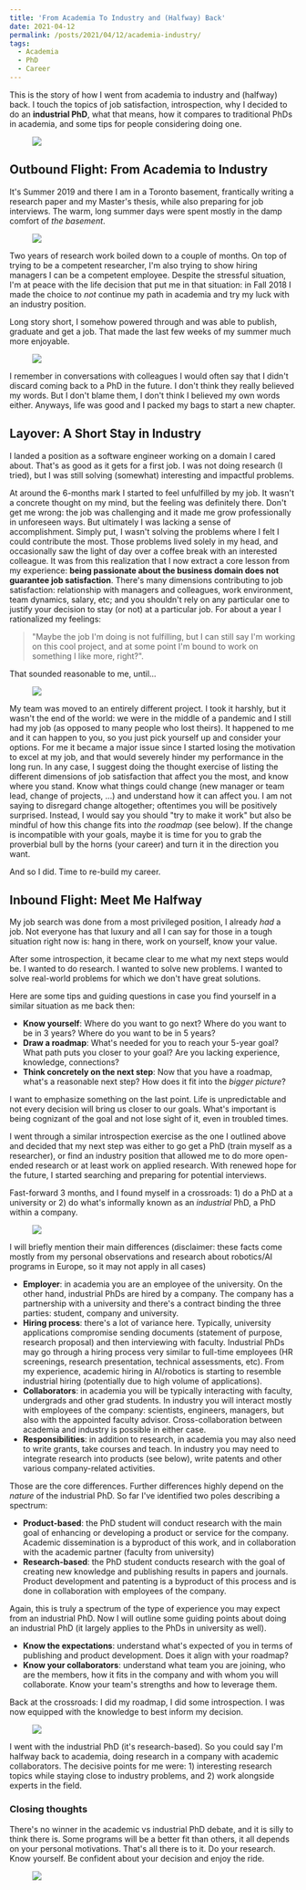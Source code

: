 ```yaml
---
title: 'From Academia To Industry and (Halfway) Back'
date: 2021-04-12
permalink: /posts/2021/04/12/academia-industry/
tags:
  - Academia 
  - PhD
  - Career
---
```

<link rel="stylesheet" href="/assets/css/blog_posts.css">

This is the story of how I went from academia to industry and (halfway) back. I touch the topics of job satisfaction, introspection, why I decided to do an **industrial PhD**, what that means, how it compares to traditional PhDs in academia, and some tips for people considering doing one.

<figure>
    <img src='https://4cau4jsaler1zglkq3wnmje1-wpengine.netdna-ssl.com/wp-content/uploads/2018/11/hill-image-e1527139736127.png'/>
</figure>

## Outbound Flight: From Academia to Industry

It's Summer 2019 and there I am in a Toronto basement, frantically writing a research paper and my Master's thesis, while also preparing for job interviews. The warm, long summer days were spent mostly in the damp comfort of _the basement_.

<figure>
    <img src='https://media.giphy.com/media/ule4vhcY1xEKQ/giphy.gif'/>
</figure>

Two years of research work boiled down to a couple of months. On top of trying to be a competent researcher, I'm also trying to show hiring managers I can be a competent employee. Despite the stressful situation, I'm at peace with the life decision that put me in that situation: in Fall 2018 I made the choice to _not_ continue my path in academia and try my luck with an industry position.

Long story short, I somehow powered through and was able to publish, graduate and get a job. That made the last few weeks of my summer much more enjoyable.

<figure>
    <img src='https://media.giphy.com/media/mQG644PY8O7rG/giphy.gif'/>
</figure>

I remember in conversations with colleagues I would often say that I didn't discard coming back to a PhD in the future. I don't think they really believed my words. But I don't blame them, I don't think I believed my own words either. Anyways, life was good and I packed my bags to start a new chapter.

## Layover: A Short Stay in Industry

I landed a position as a software engineer working on a domain I cared about. That's as good as it gets for a first job. I was not doing research (I tried), but I was still solving (somewhat) interesting and impactful problems.

At around the 6-months mark I started to feel unfulfilled by my job. It wasn't a concrete thought on my mind, but the feeling was definitely there. Don't get me wrong: the job was challenging and it made me grow professionally in unforeseen ways. But ultimately I was lacking a sense of accomplishment. Simply put, I wasn't solving the problems where I felt I could contribute the most. Those problems lived solely in my head, and occasionally saw the light of day over a coffee break with an interested colleague. It was from this realization that I now extract a core lesson from my experience: **being passionate about the business domain does not guarantee job satisfaction**. There's many dimensions contributing to job satisfaction: relationship with managers and colleagues, work environment, team dynamics, salary, etc; and you shouldn't rely on any particular one to justify your decision to stay (or not) at a particular job. For about a year I rationalized my feelings:

> "Maybe the job I'm doing is not fulfilling, but I can still say I'm working on this cool project, and at some point I'm bound to work on something I like more, right?".

That sounded reasonable to me, until...

<figure>
    <img src='https://media.giphy.com/media/1hMjDR1NnkxViJUmef/giphy.gif'/>
</figure>

My team was moved to an entirely different project. I took it harshly, but it wasn't the end of the world: we were in the middle of a pandemic and I still had my job (as opposed to many people who lost theirs). It happened to me and it can happen to you, so you just pick yourself up and consider your options. For me it became a major issue since I started losing the motivation to excel at my job, and that would severely hinder my performance in the long run. In any case, I suggest doing the thought exercise of listing the different dimensions of job satisfaction that affect you the most, and know where you stand. Know what things could change (new manager or team lead, change of projects, ...) and understand how it can affect you. I am not saying to disregard change altogether; oftentimes you will be positively surprised. Instead, I would say you should "try to make it work" but also be mindful of how this change fits into _the roadmap_ (see below). If the change is incompatible with your goals, maybe it is time for you to grab the proverbial bull by the horns (your career) and turn it in the direction you want.

And so I did. Time to re-build my career.

## Inbound Flight: Meet Me Halfway

My job search was done from a most privileged position, I already _had_ a job. Not everyone has that luxury and all I can say for those in a tough situation right now is: hang in there, work on yourself, know your value.

After some introspection, it became clear to me what my next steps would be. I wanted to do research. I wanted to solve new problems. I wanted to solve real-world problems for which we don't have great solutions.

Here are some tips and guiding questions in case you find yourself in a similar situation as me back then:

- **Know yourself**: Where do you want to go next? Where do you want to be in 3 years? Where do you want to be in 5 years?
- **Draw a roadmap**: What's needed for you to reach your 5-year goal? What path puts you closer to your goal? Are you lacking experience, knowledge, connections?
- **Think concretely on the next step**: Now that you have a roadmap, what's a reasonable next step? How does it fit into the _bigger picture_? 

I want to emphasize something on the last point. Life is unpredictable and not every decision will bring us closer to our goals. What's important is being cognizant of the goal and not lose sight of it, even in troubled times. 

I went through a similar introspection exercise as the one I outlined above and decided that my next step was either to go get a PhD (train myself as a researcher), or find an industry position that allowed me to do more open-ended research or at least work on applied research. With renewed hope for the future, I started searching and preparing for potential interviews. 

Fast-forward 3 months, and I found myself in a crossroads: 1) do a PhD at a university or 2) do what's informally known as an _industrial_ PhD, a PhD within a company.

<figure>
    <img src='https://media.giphy.com/media/3b3lvvT6jUprrvy5k5/giphy.gif'/>
</figure>

I will briefly mention their main differences (disclaimer: these facts come mostly from my personal observations and research about robotics/AI programs in Europe, so it may not apply in all cases)

- **Employer**: in academia you are an employee of the university. On the other hand, industrial PhDs are hired by a company. The company has a partnership with a university and there's a contract binding the three parties: student, company and university.
- **Hiring process**: there's a lot of variance here. Typically, university applications compromise sending documents (statement of purpose, research proposal) and then interviewing with faculty. Industrial PhDs may go through a hiring process very similar to full-time employees (HR screenings, research presentation, technical assessments, etc). From my experience, academic hiring in AI/robotics is starting to resemble industrial hiring (potentially due to high volume of applications).
- **Collaborators**: in academia you will be typically interacting with faculty, undergrads and other grad students. In industry you will interact mostly with employees of the company: scientists, engineers, managers, but also with the appointed faculty advisor. Cross-collaboration between academia and industry is possible in either case.
- **Responsibilities**: in addition to research, in academia you may also need to write grants, take courses and teach. In industry you may need to integrate research into products (see below), write patents and other various company-related activities.

Those are the core differences. Further differences highly depend on the _nature_ of the industrial PhD. So far I've identified two poles describing a spectrum:

- **Product-based**: the PhD student will conduct research with the main goal of enhancing or developing a product or service for the company. Academic dissemination is a byproduct of this work, and in collaboration with the academic partner (faculty from university)
- **Research-based**: the PhD student conducts research with the goal of creating new knowledge and publishing results in papers and journals. Product development and patenting is a byproduct of this process and is done in collaboration with employees of the company. 

Again, this is truly a spectrum of the type of experience you may expect from an industrial PhD. Now I will outline some guiding points about doing an industrial PhD (it largely applies to the PhDs in university as well).

- **Know the expectations**: understand what's expected of you in terms of publishing and product development. Does it align with your roadmap? 
- **Know your collaborators**: understand what team you are joining, who are the members, how it fits in the company and with whom you will collaborate. Know your team's strengths and how to leverage them.

Back at the crossroads: I did my roadmap, I did some introspection. I was now equipped with the knowledge to best inform my decision.

<figure>
    <img src='https://media.giphy.com/media/nCPzJ7oC32bFYTDIsM/giphy.gif'/>
</figure>

I went with the industrial PhD (it's research-based). So you could say I'm halfway back to academia, doing research in a company with academic collaborators. The decisive points for me were: 1) interesting research topics while staying close to industry problems, and 2) work alongside experts in the field. 

### Closing thoughts

There's no winner in the academic vs industrial PhD debate, and it is silly to think there is. Some programs will be a better fit than others, it all depends on your personal motivations. That's all there is to it. Do your research. Know yourself. Be confident about your decision and enjoy the ride.

<figure>
    <img src='https://media.giphy.com/media/dsKnRuALlWsZG/giphy.gif'/>
</figure>